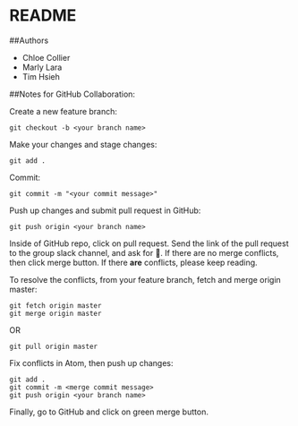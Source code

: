 # README

##Authors

* Chloe Collier
* Marly Lara
* Tim Hsieh


##Notes for GitHub Collaboration:

Create a new feature branch:
```
git checkout -b <your branch name>
```

Make your changes and stage changes:
```
git add .
```

Commit:
```
git commit -m "<your commit message>"
```

Push up changes and submit pull request in GitHub:
```
git push origin <your branch name>
```

Inside of GitHub repo, click on pull request. Send the link of the pull request to the group slack channel, and ask for 👀. If there are no merge conflicts, then click merge button. If there **are** conflicts, please keep reading.

To resolve the conflicts, from your feature branch, fetch and merge origin master:
```
git fetch origin master
git merge origin master
```
OR
```
git pull origin master
```

Fix conflicts in Atom, then push up changes:
```
git add .
git commit -m <merge commit message>
git push origin <your branch name>
```
Finally, go to GitHub and click on green merge button.
